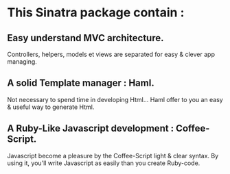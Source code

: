 This Sinatra package contain :
==============================


Easy understand MVC architecture.
---------------------------------
Controllers, helpers, models et views are separated for easy & clever app managing.


A solid Template manager : Haml.
--------------------------------
Not necessary to spend time in developing Html... Haml offer to you an easy & useful way to generate Html.


A Ruby-Like Javascript development : Coffee-Script.
---------------------------------------------------
Javascript become a pleasure by the Coffee-Script light & clear syntax. By using it, you'll write Javascript as easily than you create Ruby-code.